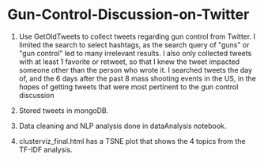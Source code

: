 # Gun-Control-Discussion-on-Twitter

1. Use GetOldTweets to collect tweets regarding gun control from Twitter. I limited the search to select hashtags, as the 
search query of "guns" or "gun control" led to many irrelevant results. I also only collected tweets with at least 1
favorite or retweet, so that I knew the tweet impacted someone other than the person who wrote it. I searched tweets the day
of, and the 6 days after the past 8 mass shooting events in the US, in the hopes of getting tweets that were most pertinent
to the gun control discussion

2. Stored tweets in mongoDB.

3. Data cleaning and NLP analysis done in dataAnalysis notebook.

4. clusterviz_final.html has a TSNE plot that shows the 4 topics from the TF-IDF analysis.
